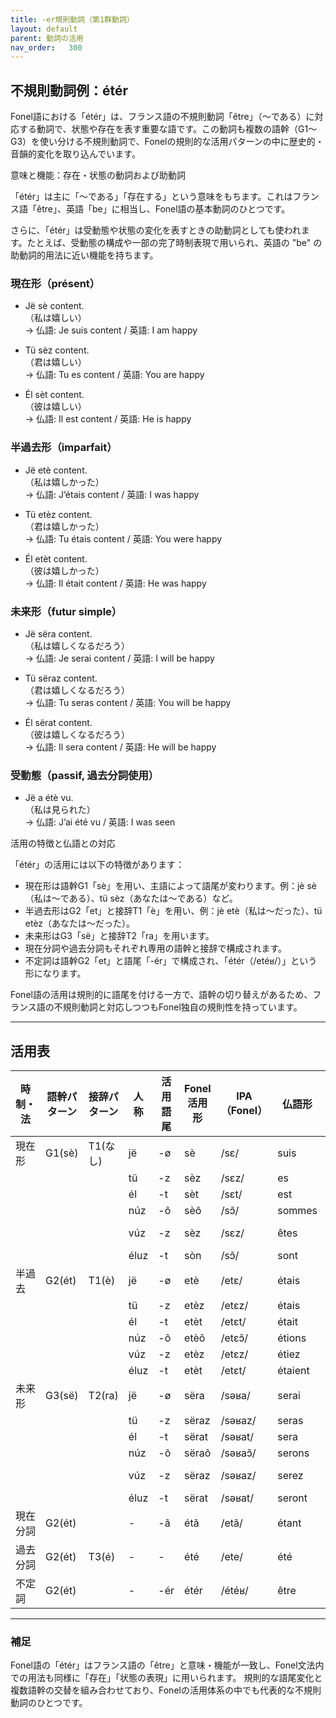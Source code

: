 ```yaml
---
title: -er規則動詞（第1群動詞）
layout: default
parent: 動詞の活用
nav_order:   300
---
```




## 不規則動詞例：étér

Fonel語における「étér」は、フランス語の不規則動詞「être」（〜である）に対応する動詞で、状態や存在を表す重要な語です。この動詞も複数の語幹（G1〜G3）を使い分ける不規則動詞で、Fonelの規則的な活用パターンの中に歴史的・音韻的変化を取り込んでいます。

意味と機能：存在・状態の動詞および助動詞

「étér」は主に「〜である」「存在する」という意味をもちます。これはフランス語「être」、英語「be」に相当し、Fonel語の基本動詞のひとつです。

さらに、「étér」は受動態や状態の変化を表すときの助動詞としても使われます。たとえば、受動態の構成や一部の完了時制表現で用いられ、英語の "be" の助動詞的用法に近い機能を持ちます。


### 現在形（présent）

- Jë sè content.  
  （私は嬉しい）  
  → 仏語: Je suis content / 英語: I am happy

- Tü sèz content.  
  （君は嬉しい）  
  → 仏語: Tu es content / 英語: You are happy

- Él sèt content.  
  （彼は嬉しい）  
  → 仏語: Il est content / 英語: He is happy


### 半過去形（imparfait）

- Jë etè content.  
  （私は嬉しかった）  
  → 仏語: J’étais content / 英語: I was happy

- Tü etèz content.  
  （君は嬉しかった）  
  → 仏語: Tu étais content / 英語: You were happy

- Él etèt content.  
  （彼は嬉しかった）  
  → 仏語: Il était content / 英語: He was happy


### 未来形（futur simple）

- Jë sëra content.  
  （私は嬉しくなるだろう）  
  → 仏語: Je serai content / 英語: I will be happy

- Tü sëraz content.  
  （君は嬉しくなるだろう）  
  → 仏語: Tu seras content / 英語: You will be happy

- Él sërat content.  
  （彼は嬉しくなるだろう）  
  → 仏語: Il sera content / 英語: He will be happy


### 受動態（passif, 過去分詞使用）

- Jë a étè vu.  
  （私は見られた）  
  → 仏語: J’ai été vu / 英語: I was seen



活用の特徴と仏語との対応

「étér」の活用には以下の特徴があります：

- 現在形は語幹G1「sè」を用い、主語によって語尾が変わります。例：jè sè（私は〜である）、tü sèz（あなたは〜である）など。
- 半過去形はG2「et」と接辞T1「è」を用い、例：jè etè（私は〜だった）、tü etèz（あなたは〜だった）。
- 未来形はG3「së」と接辞T2「ra」を用います。
- 現在分詞や過去分詞もそれぞれ専用の語幹と接辞で構成されます。
- 不定詞は語幹G2「et」と語尾「-ér」で構成され、「étér（/etéʁ/）」という形になります。

Fonel語の活用は規則的に語尾を付ける一方で、語幹の切り替えがあるため、フランス語の不規則動詞と対応しつつもFonel独自の規則性を持っています。

---

## 活用表

| 時制・法 | 語幹パターン | 接辞パターン | 人称 | 活用語尾  | Fonel活用形 | IPA（Fonel） | 仏語形    | IPA (仏語・最長発音) |
|----------|--------------|--------------|------|-----------|-------------|--------------|-----------|----------------------|
| 現在形   | G1(sè)       | T1(なし)     | jë   | -ø        | sè          | /sɛ/         | suis      | /sɥi/                |
|          |              |              | tü   | -z        | sèz         | /sɛz/        | es        | /ɛ‿z/                |
|          |              |              | él   | -t        | sèt         | /sɛt/        | est       | /ɛ‿t/                |
|          |              |              | núz  | -õ        | sèõ         | /sɔ̃/        | sommes    | /sɔm/                |
|          |              |              | vúz  | -z        | sèz         | /sɛz/        | êtes      | /ɛt/ → /ɛ‿t/        |
|          |              |              | éluz | -t        | sòn         | /sɔ̃/        | sont      | /sɔ̃‿t/              |
| 半過去   | G2(ét)       | T1(è)        | jë   | -ø        | etè         | /etɛ/        | étais     | /etɛ/                |
|          |              |              | tü   | -z        | etèz        | /etɛz/       | étais     | /etɛ‿z/              |
|          |              |              | él   | -t        | etèt        | /etɛt/       | était     | /etɛ‿t/              |
|          |              |              | núz  | -õ        | etèõ        | /etɛɔ̃/      | étions    | /etjɔ̃/              |
|          |              |              | vúz  | -z        | etèz        | /etɛz/       | étiez     | /etje/               |※zはリエゾンしない
|          |              |              | éluz | -t        | etèt        | /etɛt/       | étaient   | /etɛ‿t/              |
| 未来形   | G3(së)       | T2(ra)       | jë   | -ø        | sëra        | /səʁa/       | serai     | /səʁe/               |
|          |              |              | tü   | -z        | sëraz       | /səʁaz/      | seras     | /səʁa‿z/             |
|          |              |              | él   | -t        | sërat       | /səʁat/      | sera      | /səʁa‿t/             |
|          |              |              | núz  | -õ        | sëraõ       | /səʁaɔ̃/     | serons    | /səʁɔ̃/              |
|          |              |              | vúz  | -z        | sëraz       | /səʁaz/      | serez     | /səʁe/ → /səʁ‿z/    |
|          |              |              | éluz | -t        | sërat       | /səʁat/      | seront    | /səʁɔ̃‿t/            |
| 現在分詞 | G2(ét)       |              | -    | -ã        | étã         | /etã/        | étant     | /etɑ̃/               |
| 過去分詞 | G2(ét)       | T3(é)        | -    | -         | été         | /ete/        | été       | /ete/                |
| 不定詞   | G2(ét)       |              | -    | -ér       | étér        | /étéʁ/       | être      | /etʁ/                |

---

### 補足

Fonel語の「étér」はフランス語の「être」と意味・機能が一致し、Fonel文法内での用法も同様に「存在」「状態の表現」に用いられます。
規則的な語尾変化と複数語幹の交替を組み合わせており、Fonelの活用体系の中でも代表的な不規則動詞のひとつです。

